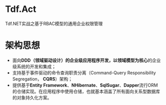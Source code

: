 # Tdf.Act
Tdf.NET实战之基于RBAC模型的通用企业权限管理

# 架构思想
- 面向**DDD（领域驱动设计）**的企业级应用程序开发，以**领域模型为核心**的企业级系统的开发和集成；
- 支持基于事件驱动的命令查询职责分离（Command-Query Responsibility Segregation， **CQRS**）架构；
- 提供基于**Entity Framework**、**NHibernate**、**SqlSugar**、**Dapper**流行ORM的仓储实现。在应用程序中使用仓储，也就基本涵盖了所有面向关系型数据库的对象持久化方案。
